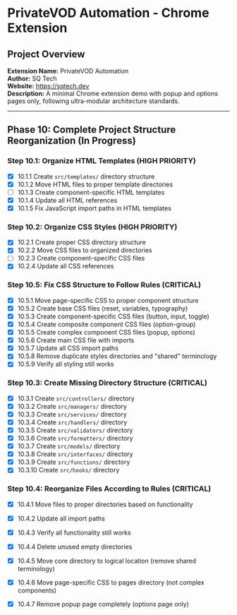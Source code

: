 # PrivateVOD Automation - Chrome Extension

## Project Overview
**Extension Name:** PrivateVOD Automation  
**Author:** SQ Tech  
**Website:** https://sqtech.dev  
**Description:** A minimal Chrome extension demo with popup and options pages only, following ultra-modular architecture standards.

---

## Phase 10: Complete Project Structure Reorganization (In Progress)

### Step 10.1: Organize HTML Templates (HIGH PRIORITY)
- [x] 10.1.1 Create `src/templates/` directory structure
- [x] 10.1.2 Move HTML files to proper template directories
- [ ] 10.1.3 Create component-specific HTML templates
- [x] 10.1.4 Update all HTML references
- [x] 10.1.5 Fix JavaScript import paths in HTML templates

### Step 10.2: Organize CSS Styles (HIGH PRIORITY)  
- [x] 10.2.1 Create proper CSS directory structure
- [x] 10.2.2 Move CSS files to organized directories
- [ ] 10.2.3 Create component-specific CSS files
- [x] 10.2.4 Update all CSS references

### Step 10.5: Fix CSS Structure to Follow Rules (CRITICAL)
- [x] 10.5.1 Move page-specific CSS to proper component structure
- [x] 10.5.2 Create base CSS files (reset, variables, typography)
- [x] 10.5.3 Create component-specific CSS files (button, input, toggle)
- [x] 10.5.4 Create composite component CSS files (option-group)
- [x] 10.5.5 Create complex component CSS files (popup, options)
- [x] 10.5.6 Create main CSS file with imports
- [x] 10.5.7 Update all CSS import paths
- [x] 10.5.8 Remove duplicate styles directories and "shared" terminology
- [x] 10.5.9 Verify all styling still works

### Step 10.3: Create Missing Directory Structure (CRITICAL)
- [x] 10.3.1 Create `src/controllers/` directory
- [x] 10.3.2 Create `src/managers/` directory  
- [x] 10.3.3 Create `src/services/` directory
- [x] 10.3.4 Create `src/handlers/` directory
- [x] 10.3.5 Create `src/validators/` directory
- [x] 10.3.6 Create `src/formatters/` directory
- [x] 10.3.7 Create `src/models/` directory
- [x] 10.3.8 Create `src/interfaces/` directory
- [x] 10.3.9 Create `src/functions/` directory
- [x] 10.3.10 Create `src/hooks/` directory

### Step 10.4: Reorganize Files According to Rules (CRITICAL)
- [x] 10.4.1 Move files to proper directories based on functionality
- [x] 10.4.2 Update all import paths
- [x] 10.4.3 Verify all functionality still works
- [x] 10.4.4 Delete unused empty directories
- [x] 10.4.5 Move core directory to logical location (remove shared terminology)
- [x] 10.4.6 Move page-specific CSS to pages directory (not complex components)
- [x] 10.4.7 Remove popup page completely (options page only)

